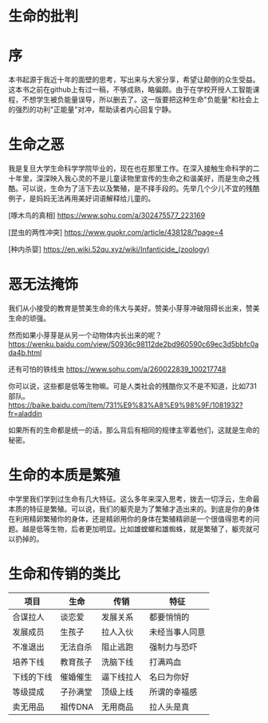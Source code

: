 # 生命的批判

# 序
  
本书起源于我近十年的面壁的思考，写出来与大家分享，希望让颠倒的众生受益。这本书之前在github上有过一稿，不够成熟，略偏颇。由于在学校开授人工智能课程，不想学生被负能量误导，所以删去了。这一版要把这种生命"负能量"和社会上的强烈的功利"正能量"对冲，帮助读者内心回复宁静。

# 生命之恶

我是复旦大学生命科学学院毕业的，现在也在那里工作。在深入接触生命科学的二十年里，深深映入我心灵的不是儿童读物里宣传的生命之和谐美好，而是生命之残酷。可以说，生命为了活下去以及繁殖，是不择手段的。先举几个少儿不宜的残酷例子，是妈妈无法再用美好词语解释给儿童的。

[啄木鸟的真相] https://www.sohu.com/a/302475577_223169 

[昆虫的两性冲突] https://www.guokr.com/article/438128/?page=4

[种内杀婴] https://en.wiki.52qu.xyz/wiki/Infanticide_(zoology)

# 恶无法掩饰

我们从小接受的教育是赞美生命的伟大与美好。赞美小芽芽冲破阻碍长出来，赞美生命的顽强。

然而如果小芽芽是从另一个动物体内长出来的呢？https://wenku.baidu.com/view/50936c98112de2bd960590c69ec3d5bbfc0ada4b.html

还有可怕的铁线虫  https://www.sohu.com/a/260022839_100217748

你可以说，这些都是低等生物嘛。可是人类社会的残酷你又不是不知道，比如731部队。 https://baike.baidu.com/item/731%E9%83%A8%E9%98%9F/1081932?fr=aladdin

如果所有的生命都是统一的话，那么背后有相同的规律主宰着他们，这就是生命的秘密。

# 生命的本质是繁殖

中学里我们学到过生命有几大特征。这么多年来深入思考，拨去一切浮云，生命最本质的特征是繁殖。可以说，我们的躯壳是为了繁殖才造出来的。到底是你的身体在利用精卵繁殖你的身体，还是精卵用你的身体在繁殖精卵是一个很值得思考的问题。越是低等生物，后者更加明显。比如雄螳螂和雄蜘蛛，就是繁殖了，躯壳就可以扔掉的。

# 生命和传销的类比

|项目|生命|传销|特征|
|----|----|----|----|
|合谋拉人|谈恋爱|发展关系|都要悄悄的|
|发展成员|生孩子|拉人入伙|未经当事人同意|
|不准退出|无法自杀|阻止逃跑|强制力与恐吓|
|培养下线|教育孩子|洗脑下线|打满鸡血|
|下线的下线|催婚催生|逼下线拉人|名曰为你好|
|等级提成|子孙满堂|顶级上线|所谓的幸福感|
|卖无用品|祖传DNA|无用商品|拉人头是真|
